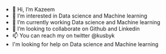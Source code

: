 - 👋 Hi, I’m Kazeem
- 👀 I’m interested in Data science and  Machine learning
- 🌱 I’m currently working  Data science and Machine learning
- 💞️ I’m looking to collaborate on Github and Linkedin
- 📫 You can reach my on twitter @kusbyk
- I'm looking for help on Data science and Machine learning

<!---
kusby/kusby is a ✨ special ✨ repository because its `README.md` (this file) appears on your GitHub profile.
You can click the Preview link to take a look at your changes.
--->
